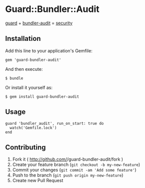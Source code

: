 # Guard::Bundler::Audit

[guard](https://github.com/guard/guard) + [bundler-audit](https://github.com/rubysec/bundler-audit) =  [security](http://www.rubysec.com/)

## Installation

Add this line to your application's Gemfile:

    gem 'guard-bundler-audit'

And then execute:

    $ bundle

Or install it yourself as:

    $ gem install guard-bundler-audit

## Usage

    guard 'bundler_audit', run_on_start: true do
      watch('Gemfile.lock')
    end

## Contributing

1. Fork it ( http://github.com/<my-github-username>/guard-bundler-audit/fork )
2. Create your feature branch (`git checkout -b my-new-feature`)
3. Commit your changes (`git commit -am 'Add some feature'`)
4. Push to the branch (`git push origin my-new-feature`)
5. Create new Pull Request
